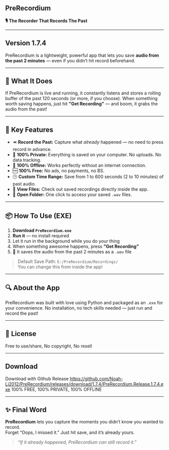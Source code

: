 ## PreRecordium
**🎙️ The Recorder That Records The Past**

---

## Version 1.7.4

PreRecordium is a lightweight, powerful app that lets you save **audio from the past 2 minutes** — even if you didn’t hit record beforehand.

---

## 🧠 What It Does

If PreRecordium is live and running, it constantly listens and stores a rolling buffer of the past 120 seconds (or more, if you choose). When something worth saving happens, just hit **"Get Recording"** — and boom, it grabs the audio from the past!

---

## 🚀 Key Features

- ⏪ **Record the Past:** Capture what *already* happened — no need to press record in advance.
- 🔐 **100% Private:** Everything is saved on your computer. No uploads. No data tracking.
- 📴 **100% Offline:** Works perfectly without an internet connection.
- 🆓 **100% Free:** No ads, no payments, no BS.
- 🕒 **Custom Time Range:** Save from 1 to 600 seconds (2 to 10 minutes) of past audio.
- 📁 **View Files:** Check out saved recordings directly inside the app.
- 📂 **Open Folder:** One click to access your saved `.wav` files.

---

## 📦 How To Use (EXE)

1. **Download `PreRecordium.exe`**
2. **Run it** — no install required
3. Let it run in the background while you do your thing
4. When something awesome happens, press **"Get Recording"**
5. 🎉 It saves the audio from the past 2 minutes as a `.wav` file

> Default Save Path: `E:/PreRecordium/Recordings/`  
> You can change this from inside the app!

---

## 🔍 About the App

PreRecordium was built with love using Python and packaged as an `.exe` for your convenience. No installation, no tech skills needed — just run and record the past!

---

## 🪪 License

Free to use/share, No copyright, No resell

---

## Download
Download with Github Release
https://github.com/Noah-Li2012/PreRecordium/releases/download/1.7.4/PreRecordium.Release.1.7.4.exe
100% FREE, 100% PRIVATE, 100% OFFLINE

---

## ✨ Final Word

**PreRecordium** lets you capture the moments you didn’t know you wanted to record.  
Forget “Oops, I missed it.” Just hit save, and it’s already yours.

> *“If it already happened, PreRecordium can still record it.”*

